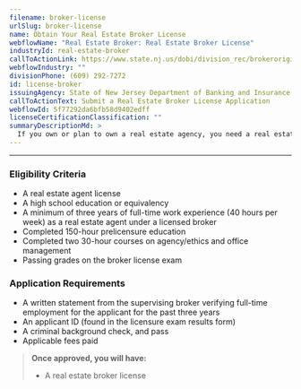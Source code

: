 ```yaml
---
filename: broker-license
urlSlug: broker-license
name: Obtain Your Real Estate Broker License
webflowName: "Real Estate Broker: Real Estate Broker License"
industryId: real-estate-broker
callToActionLink: https://www.state.nj.us/dobi/division_rec/brokeroriginalapplication.htm
webflowIndustry: ""
divisionPhone: (609) 292-7272
id: license-broker
issuingAgency: State of New Jersey Department of Banking and Insurance Real Estate Commission
callToActionText: Submit a Real Estate Broker License Application
webflowId: 5f77292da6bfb58d9402edff
licenseCertificationClassification: ""
summaryDescriptionMd: >
  If you own or plan to own a real estate agency, you need a real estate broker license.
---
```


---

### Eligibility Criteria

- A real estate agent license
- A high school education or equivalency
- A minimum of three years of full-time work experience (40 hours per week) as a real estate agent under a licensed broker
- Completed 150-hour prelicensure education
- Completed two 30-hour courses on agency/ethics and office management
- Passing grades on the broker license exam

### Application Requirements

- A written statement from the supervising broker verifying full-time employment for the applicant for the past three years
- An applicant ID (found in the licensure exam results form)
- A criminal background check, and pass
- Applicable fees paid

> **Once approved, you will have:**
>
> - A real estate broker license
